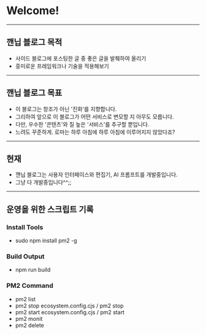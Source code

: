 # Welcome!

<hr>

## 깬닙 블로그 목적
- 사이드 블로그에 포스팅한 글 중 좋은 글을 발췌하여 올리기
- 흥미로운 프레임워크나 기술을 적용해보기

<hr>

## 깬닙 블로그 목표
- 이 블로그는 창조가 아닌 '진화'를 지향합니다.
- 그리하여 앞으로 이 블로그가 어떤 서비스로 변모할 지 아무도 모릅니다.
- 다만, 우수한 '콘텐츠'와 질 높은 '서비스'를 추구할 뿐입니다.
- 느려도 꾸준하게. 로마는 하루 아침에 하루 아침에 이루어지지 않았다죠?

<hr>

## 현재
- 깬닙 블로그는 사용자 인터페이스와 편집기, AI 프롬프트를 개발중입니다. 
- 그냥 다 개발중입니다^^;;

<hr>

## 운영을 위한 스크립트 기록

### Install Tools
- sudo npm install pm2 -g

### Build Output
- npm run build

### PM2 Command
- pm2 list
- pm2 stop ecosystem.config.cjs / pm2 stop <AppName>
- pm2 start ecosystem.config.cjs / pm2 start <AppName>
- pm2 monit
- pm2 delete <AppName>

